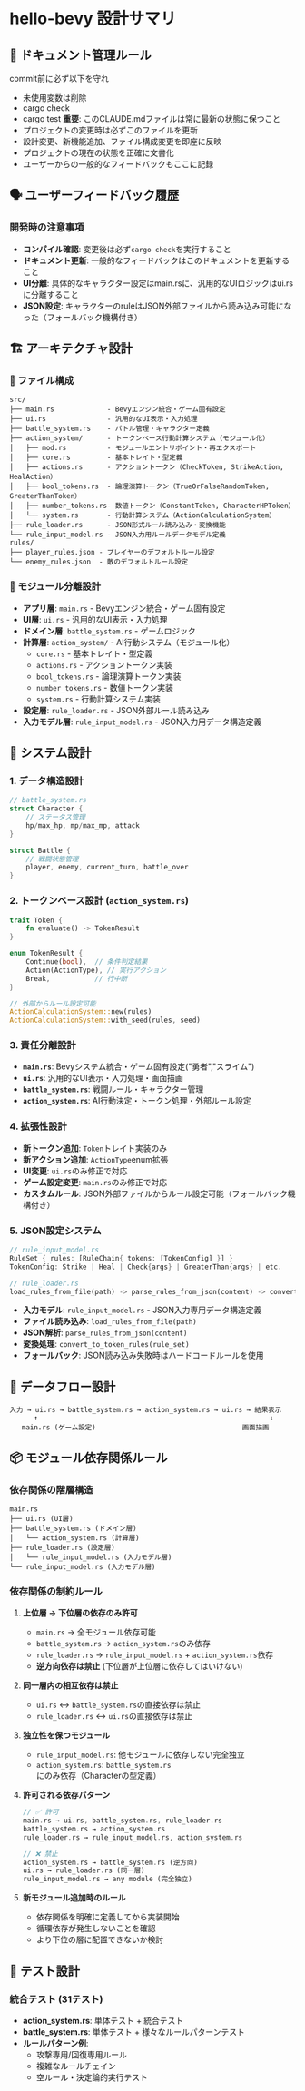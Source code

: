 # hello-bevy 設計サマリ

## 📝 ドキュメント管理ルール
commit前に必ず以下を守れ
- 未使用変数は削除
- cargo check
- cargo test
**重要**: このCLAUDE.mdファイルは常に最新の状態に保つこと
- プロジェクトの変更時は必ずこのファイルを更新
- 設計変更、新機能追加、ファイル構成変更を即座に反映
- プロジェクトの現在の状態を正確に文書化
- ユーザーからの一般的なフィードバックもここに記録


## 🗣️ ユーザーフィードバック履歴
### 開発時の注意事項
- **コンパイル確認**: 変更後は必ず`cargo check`を実行すること
- **ドキュメント更新**: 一般的なフィードバックはこのドキュメントを更新すること
- **UI分離**: 具体的なキャラクター設定はmain.rsに、汎用的なUIロジックはui.rsに分離すること
- **JSON設定**: キャラクターのruleはJSON外部ファイルから読み込み可能になった（フォールバック機構付き）

## 🏗️ アーキテクチャ設計

### 📁 ファイル構成
```
src/
├── main.rs             - Bevyエンジン統合・ゲーム固有設定
├── ui.rs               - 汎用的なUI表示・入力処理
├── battle_system.rs    - バトル管理・キャラクター定義
├── action_system/      - トークンベース行動計算システム（モジュール化）
│   ├── mod.rs          - モジュールエントリポイント・再エクスポート
│   ├── core.rs         - 基本トレイト・型定義
│   ├── actions.rs      - アクショントークン（CheckToken, StrikeAction, HealAction）
│   ├── bool_tokens.rs  - 論理演算トークン（TrueOrFalseRandomToken, GreaterThanToken）
│   ├── number_tokens.rs- 数値トークン（ConstantToken, CharacterHPToken）
│   └── system.rs       - 行動計算システム（ActionCalculationSystem）
├── rule_loader.rs      - JSON形式ルール読み込み・変換機能
└── rule_input_model.rs - JSON入力用ルールデータモデル定義
rules/
├── player_rules.json - プレイヤーのデフォルトルール設定
└── enemy_rules.json  - 敵のデフォルトルール設定
```

### 🎯 モジュール分離設計
- **アプリ層**: `main.rs` - Bevyエンジン統合・ゲーム固有設定
- **UI層**: `ui.rs` - 汎用的なUI表示・入力処理
- **ドメイン層**: `battle_system.rs` - ゲームロジック
- **計算層**: `action_system/` - AI行動システム（モジュール化）
  - `core.rs` - 基本トレイト・型定義
  - `actions.rs` - アクショントークン実装
  - `bool_tokens.rs` - 論理演算トークン実装
  - `number_tokens.rs` - 数値トークン実装
  - `system.rs` - 行動計算システム実装
- **設定層**: `rule_loader.rs` - JSON外部ルール読み込み
- **入力モデル層**: `rule_input_model.rs` - JSON入力用データ構造定義

## 🧩 システム設計

### 1. データ構造設計
```rust
// battle_system.rs
struct Character {
    // ステータス管理
    hp/max_hp, mp/max_mp, attack
}

struct Battle {
    // 戦闘状態管理
    player, enemy, current_turn, battle_over
}
```

### 2. トークンベース設計 (`action_system.rs`)
```rust
trait Token {
    fn evaluate() -> TokenResult
}

enum TokenResult {
    Continue(bool),  // 条件判定結果
    Action(ActionType), // 実行アクション
    Break,           // 行中断
}

// 外部からルール設定可能
ActionCalculationSystem::new(rules)
ActionCalculationSystem::with_seed(rules, seed)
```

### 3. 責任分離設計
- **`main.rs`**: Bevyシステム統合・ゲーム固有設定("勇者","スライム")
- **`ui.rs`**: 汎用的なUI表示・入力処理・画面描画
- **`battle_system.rs`**: 戦闘ルール・キャラクター管理
- **`action_system.rs`**: AI行動決定・トークン処理・外部ルール設定

### 4. 拡張性設計
- **新トークン追加**: `Token`トレイト実装のみ
- **新アクション追加**: `ActionType`enum拡張
- **UI変更**: `ui.rs`のみ修正で対応
- **ゲーム設定変更**: `main.rs`のみ修正で対応
- **カスタムルール**: JSON外部ファイルからルール設定可能（フォールバック機構付き）

### 5. JSON設定システム
```rust
// rule_input_model.rs
RuleSet { rules: [RuleChain{ tokens: [TokenConfig] }] }
TokenConfig: Strike | Heal | Check{args} | GreaterThan{args} | etc.

// rule_loader.rs
load_rules_from_file(path) -> parse_rules_from_json(content) -> convert_to_token_rules(rule_set)
```
- **入力モデル**: `rule_input_model.rs` - JSON入力専用データ構造定義
- **ファイル読み込み**: `load_rules_from_file(path)`
- **JSON解析**: `parse_rules_from_json(content)`
- **変換処理**: `convert_to_token_rules(rule_set)`
- **フォールバック**: JSON読み込み失敗時はハードコードルールを使用

## 🔄 データフロー設計
```
入力 → ui.rs → battle_system.rs → action_system.rs → ui.rs → 結果表示
      ↑                                                         ↓
   main.rs (ゲーム設定)                                    画面描画
```

## 📦 モジュール依存関係ルール

### 依存関係の階層構造
```
main.rs
├── ui.rs (UI層)
├── battle_system.rs (ドメイン層)
│   └── action_system.rs (計算層)
├── rule_loader.rs (設定層)
│   └── rule_input_model.rs (入力モデル層)
└── rule_input_model.rs (入力モデル層)
```

### 依存関係の制約ルール

1. **上位層 → 下位層の依存のみ許可**
   - `main.rs` → 全モジュール依存可能
   - `battle_system.rs` → `action_system.rs`のみ依存
   - `rule_loader.rs` → `rule_input_model.rs` + `action_system.rs`依存
   - **逆方向依存は禁止** (下位層が上位層に依存してはいけない)

2. **同一層内の相互依存は禁止**
   - `ui.rs` ↔ `battle_system.rs`の直接依存は禁止
   - `rule_loader.rs` ↔ `ui.rs`の直接依存は禁止

3. **独立性を保つモジュール**
   - `rule_input_model.rs`: 他モジュールに依存しない完全独立
   - `action_system.rs`: `battle_system.rs`にのみ依存（Characterの型定義）

4. **許可される依存パターン**
   ```rust
   // ✅ 許可
   main.rs → ui.rs, battle_system.rs, rule_loader.rs
   battle_system.rs → action_system.rs
   rule_loader.rs → rule_input_model.rs, action_system.rs
   
   // ❌ 禁止
   action_system.rs → battle_system.rs (逆方向)
   ui.rs → rule_loader.rs (同一層)
   rule_input_model.rs → any module (完全独立)
   ```

5. **新モジュール追加時のルール**
   - 依存関係を明確に定義してから実装開始
   - 循環依存が発生しないことを確認
   - より下位の層に配置できないか検討

## 🧪 テスト設計
### 統合テスト (31テスト)
- **action_system.rs**: 単体テスト + 統合テスト
- **battle_system.rs**: 単体テスト + 様々なルールパターンテスト
- **ルールパターン例**:
  - 攻撃専用/回復専用ルール
  - 複雑なルールチェイン
  - 空ルール・決定論的実行テスト
